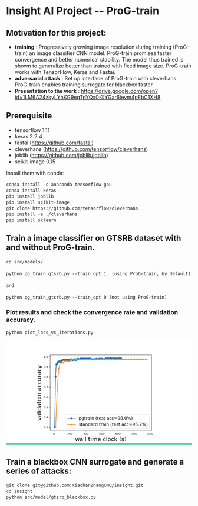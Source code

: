# Insight AI Project -- ProG-train

## Motivation for this project:
- **training** : Progressively growing image resolution during training (ProG-train) an image classifier CNN model. ProG-train promises faster convergence and better numerical stability. The model thus trained is shown to generalize better than trained with fixed image size. ProG-train works with TensorFlow, Keras and Fastai.
- **adversarial attack** : Set up interface of ProG-train with cleverhans. ProG-train enables training surrogate for blackbox faster.
- **Presentation to the work** : https://drive.google.com/open?id=1LM6A24zkyLYhKG9eqTpYQx0-XYGar6ievm4pEbC1XH8

## Prerequisite
* tensorflow 1.11  
* keras 2.2.4  
* fastai (https://github.com/fastai)  
* cleverhans (https://github.com/tensorflow/cleverhans)  
* joblib (https://github.com/joblib/joblib)  
* scikit-image 0.15  

Install them with conda:
```
conda install -c anaconda tensorflow-gpu 
conda install keras
pip install joblib
pip install scikit-image
git clone https://github.com/tensorflow/cleverhans
pip install -e ./cleverhans
pip install sklearn
```

## Train a image classifier on GTSRB dataset with and without ProG-train. 
```
cd src/models/ 

python pg_train_gtsrb.py --train_opt 1  (using ProG-train, by default)

and 

python pg_train_gtsrb.py --train_opt 0 (not using ProG-train)
```
### Plot results and check the convergence rate and validation accuracy.
```
python plot_loss_vs_iterations.py
```
![](https://github.com/XiaohanZhangCMU/insight/blob/test_fastai/Xiaohan_Zhang_Demo_Final.png)

## Train a blackbox CNN surrogate and generate a series of attacks:
```
git clone git@github.com:XiaohanZhangCMU/insight.git
cd insight
python src/model/gtsrb_blackbox.py

```

